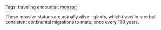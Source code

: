 Tags: traveling encounter, [monster](Monsters)

These massive statues are actually alive—giants, which travel in rare but consistent continental migrations to mate, once every 100 years.